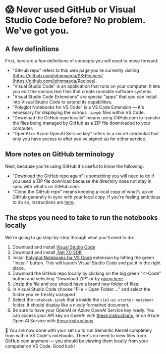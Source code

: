 # 😱 Never used GitHub or Visual Studio Code before? No problem. We've got you.

## A few definitions

First, here are a few definitions of concepts you will need to move forward:

* "GitHub repo" refers to this web page you're currently visiting [https://github.com/johnmaeda/SK-Recipes](https://github.com/johnmaeda/Recipes).
* "Visual Studio Code" is an application that runs on your computer. It lets you edit the various text files that create runnable software systems.
* "Visual Studio Code Extensions" are special "apps" that you can install into Visual Studio Code to extend its capabilities.
* "Polyglot Notebooks for VS Code" is a VS Code Extension — it's necessary for displaying the various `.ipnyb` files within VS Code.
* "Download the GitHub repo locally" means using GitHub.com to transfer the files being managed by GitHub as a ZIP file downloaded to your computer.
* "OpenAI or Azure OpenAI Service key" refers to a secret credential that only you have access to after you've signed up for either service.

## More notes on GitHub terminology

Next, because you're using GitHub it's useful to know the following:

* "Download the GitHub repo again" is something you will need to do if you used a ZIP file download because the directory does not stay in sync with what's on GitHub.com.
* "Clone the GitHub repo" means keeping a local copy of what's up on GitHub generally in sync with your local copy. If you're feeling ambitious to do so, instructions are [here](https://docs.github.com/en/repositories/creating-and-managing-repositories/cloning-a-repository).

## The steps you need to take to run the notebooks locally

We're going to go step-by-step through what you'll need to do:

1. Download and install [Visual Studio Code](https://code.visualstudio.com/Download)
2. Download and install [.Net 7.0 SDK](https://dotnet.microsoft.com/en-us/download)
3. Install [Polyglot Notebooks for VS Code](https://marketplace.visualstudio.com/items?itemName=ms-dotnettools.dotnet-interactive-vscode) extension by hitting the green "Install" button. This will launch Visual Studio Code and put it in the right place.
4. Download the GitHub repo locally by clicking on the big green "<>Code" button and selecting "Download ZIP" or by [going here](https://github.com/johnmaeda/SK-How-Tos/zipball/main).
5. Unzip the file and you should have a brand new folder of files.
6. In Visual Studio Code choose "File > Open Folder ..." and select the folder you've freshly unzipped
7. Select the `notebook.ipnyb` that's inside the `s1e1-ez-starter-notebook` folder. It should display like a nicely formatted document.
8. Be sure to have your OpenAI or Azure OpenAI Service key ready. You can access your API key on OpenAI with [these instructions](https://help.openai.com/en/articles/4936850-where-do-i-find-my-secret-api-key), or on Azure Open AI Service with [these instructions](https://learn.microsoft.com/en-us/azure/cognitive-services/openai/reference).

🎉 You are now done with your set up to run Semantic Kernel completely from within VS Code's notebooks. There's no need to view files from GitHub.com anymore — you should be viewing them locally from your computer on VS Code. Good luck!